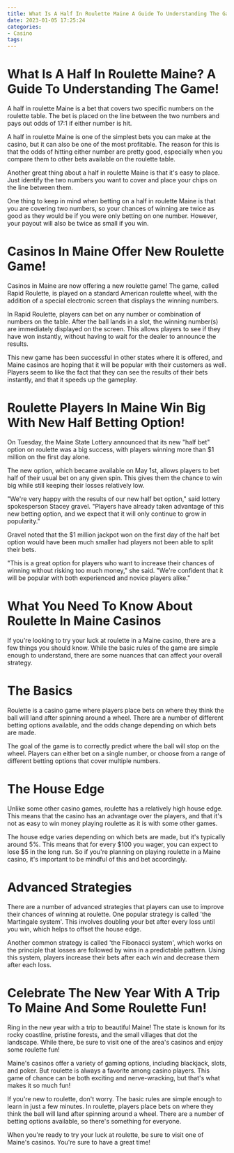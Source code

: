 ```yaml
---
title: What Is A Half In Roulette Maine A Guide To Understanding The Game!
date: 2023-01-05 17:25:24
categories:
- Casino
tags:
---
```



#  What Is A Half In Roulette Maine? A Guide To Understanding The Game!

A half in roulette Maine is a bet that covers two specific numbers on the roulette table. The bet is placed on the line between the two numbers and pays out odds of 17:1 if either number is hit.

A half in roulette Maine is one of the simplest bets you can make at the casino, but it can also be one of the most profitable. The reason for this is that the odds of hitting either number are pretty good, especially when you compare them to other bets available on the roulette table.

Another great thing about a half in roulette Maine is that it's easy to place. Just identify the two numbers you want to cover and place your chips on the line between them.

One thing to keep in mind when betting on a half in roulette Maine is that you are covering two numbers, so your chances of winning are twice as good as they would be if you were only betting on one number. However, your payout will also be twice as small if you win.

#  Casinos In Maine Offer New Roulette Game!

Casinos in Maine are now offering a new roulette game! The game, called Rapid Roulette, is played on a standard American roulette wheel, with the addition of a special electronic screen that displays the winning numbers.

In Rapid Roulette, players can bet on any number or combination of numbers on the table. After the ball lands in a slot, the winning number(s) are immediately displayed on the screen. This allows players to see if they have won instantly, without having to wait for the dealer to announce the results.

This new game has been successful in other states where it is offered, and Maine casinos are hoping that it will be popular with their customers as well. Players seem to like the fact that they can see the results of their bets instantly, and that it speeds up the gameplay.

#  Roulette Players In Maine Win Big With New Half Betting Option!

On Tuesday, the Maine State Lottery announced that its new "half bet" option on roulette was a big success, with players winning more than $1 million on the first day alone.

The new option, which became available on May 1st, allows players to bet half of their usual bet on any given spin. This gives them the chance to win big while still keeping their losses relatively low.

"We're very happy with the results of our new half bet option," said lottery spokesperson Stacey gravel. "Players have already taken advantage of this new betting option, and we expect that it will only continue to grow in popularity."

Gravel noted that the $1 million jackpot won on the first day of the half bet option would have been much smaller had players not been able to split their bets.

"This is a great option for players who want to increase their chances of winning without risking too much money," she said. "We're confident that it will be popular with both experienced and novice players alike."

#  What You Need To Know About Roulette In Maine Casinos

If you're looking to try your luck at roulette in a Maine casino, there are a few things you should know. While the basic rules of the game are simple enough to understand, there are some nuances that can affect your overall strategy.

# The Basics

Roulette is a casino game where players place bets on where they think the ball will land after spinning around a wheel. There are a number of different betting options available, and the odds change depending on which bets are made.

The goal of the game is to correctly predict where the ball will stop on the wheel. Players can either bet on a single number, or choose from a range of different betting options that cover multiple numbers.

# The House Edge

Unlike some other casino games, roulette has a relatively high house edge. This means that the casino has an advantage over the players, and that it's not as easy to win money playing roulette as it is with some other games.

The house edge varies depending on which bets are made, but it's typically around 5%. This means that for every $100 you wager, you can expect to lose $5 in the long run. So if you're planning on playing roulette in a Maine casino, it's important to be mindful of this and bet accordingly.

# Advanced Strategies

There are a number of advanced strategies that players can use to improve their chances of winning at roulette. One popular strategy is called 'the Martingale system'. This involves doubling your bet after every loss until you win, which helps to offset the house edge.


Another common strategy is called 'the Fibonacci system', which works on the principle that losses are followed by wins in a predictable pattern. Using this system, players increase their bets after each win and decrease them after each loss.

#  Celebrate The New Year With A Trip To Maine And Some Roulette Fun!

Ring in the new year with a trip to beautiful Maine! The state is known for its rocky coastline, pristine forests, and the small villages that dot the landscape. While there, be sure to visit one of the area's casinos and enjoy some roulette fun!

Maine's casinos offer a variety of gaming options, including blackjack, slots, and poker. But roulette is always a favorite among casino players. This game of chance can be both exciting and nerve-wracking, but that's what makes it so much fun!

If you're new to roulette, don't worry. The basic rules are simple enough to learn in just a few minutes. In roulette, players place bets on where they think the ball will land after spinning around a wheel. There are a number of betting options available, so there's something for everyone.

When you're ready to try your luck at roulette, be sure to visit one of Maine's casinos. You're sure to have a great time!